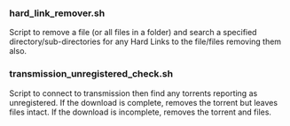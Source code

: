 ### hard_link_remover.sh
Script to remove a file (or all files in a folder) and search a specified directory/sub-directories for any Hard Links to the file/files removing them also.

### transmission_unregistered_check.sh
Script to connect to transmission then find any torrents reporting as unregistered. If the download is complete, removes the torrent but leaves files intact. If the download is incomplete, removes the torrent and files.


